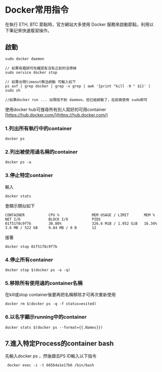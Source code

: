 # Docker常用指令

在執行 ETH, BTC 節點時，官方網站大多使用 Docker 服務來啟動節點，利用以下筆記來快速複習操作。

## 啟動

```
sudo docker daemon

// 如果有錯誤可先確認有沒有之前的沒停掉
sudo service docker stop

// 如果出現timeout無法啟動 可輸入如下
ps axf | grep docker | grep -v grep | awk '{print "kill -9 " $1}' | sudo sh

//如果docker run ... 出現找不到 daemon，但已經啟動了，在前面使用 sudo即可
```

使用docker hub可搜尋所有別人寫好的可用container\
[https://hub.docker.com/](https://hub.docker.com/)

### 1.列出所有執行中的container

```
docker ps
```

### 2.列出被使用過名稱的container

```
docker ps -a
```

### 3.停止特定container

輸入

```
docker stats
```

會顯示類似如下

```
CONTAINER           CPU %               MEM USAGE / LIMIT       MEM %               NET I/O             BLOCK I/O           PIDS
01f51f8c9f7b        30.80%              326.6 MiB / 1.952 GiB   16.34%              3.6 MB / 522 kB     9.84 MB / 0 B       12
```

接著

```
docker stop 01f51f8c9f7b
```

### 4.停止所有container

```
docker stop $(docker ps -a -q)
```

### 5.移除所有使用過的container名稱

在kill或stop container後要再把名稱移除才可再次重新使用

```
docker rm $(docker ps -q -f status=exited)
```

### 6.以名字顯示running中的container

```
docker stats $(docker ps --format={{.Names}})
```

## 7.進入特定Process的container bash

先輸入docker ps ，然後跟去PS ID輸入以下指令

```
 docker exec -i -t 665b4a1e17b6 /bin/bash
```
